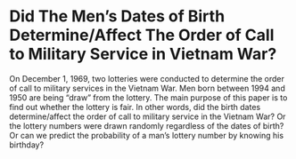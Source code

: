 # Did The Men’s Dates of Birth Determine/Affect The Order of Call to Military Service in Vietnam War?

On December 1, 1969, two lotteries were conducted to determine the order of call to military services in the Vietnam War. Men born between 1994 and 1950 are being “draw” from the lottery.
The main purpose of this paper is to find out whether the lottery is fair. In other words, did the birth dates determine/affect the order of call to military service in the Vietnam War? Or the lottery numbers were drawn randomly regardless of the dates of birth? Or can we predict the probability of a man’s lottery number by knowing his birthday?
